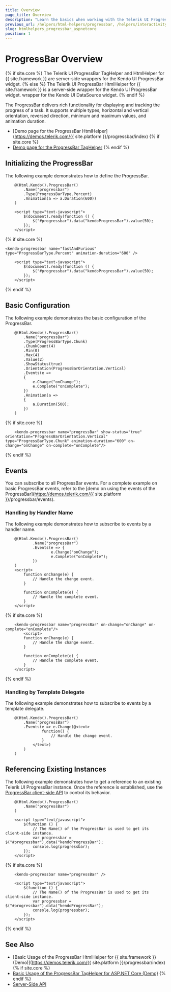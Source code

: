 ```yaml
---
title: Overview
page_title: Overview
description: "Learn the basics when working with the Telerik UI ProgressBar component for {{ site.framework }}."
previous_url: /helpers/html-helpers/progressbar, /helpers/interactivity/progressbar/overview
slug: htmlhelpers_progressbar_aspnetcore
position: 1
---
```


# ProgressBar Overview

{% if site.core %}
The Telerik UI ProgressBar TagHelper and HtmlHelper for {{ site.framework }} are server-side wrappers for the Kendo UI ProgressBar widget.
{% else %}
The Telerik UI ProgressBar HtmlHelper for {{ site.framework }} is a server-side wrapper for the Kendo UI ProgressBar widget.
wrapper for the Kendo UI DataSource widget.
{% endif %}

The ProgressBar delivers rich functionality for displaying and tracking the progress of a task. It supports multiple types, horizontal and vertical orientation, reversed direction, minimum and maximum values, and animation duration. 

* [Demo page for the ProgressBar HtmlHelper](https://demos.telerik.com/{{ site.platform }}/progressbar/index)
{% if site.core %}
* [Demo page for the ProgressBar TagHelper](https://demos.telerik.com/aspnet-core/progressbar/tag-helper)
{% endif %}

## Initializing the ProgressBar

The following example demonstrates how to define the ProgressBar.

```HtmlHelper
    @(Html.Kendo().ProgressBar()
        .Name("progressbar")
        .Type(ProgressBarType.Percent)
        .Animation(a => a.Duration(600))
    )

    <script type="text-javascript">
        $(document).ready(function () {
            $("#progressbar").data("kendoProgressBar").value(50);
        });   
    </script>
```
{% if site.core %}
```TagHelper
<kendo-progressbar name="fastAndFurious" type="ProgressBarType.Percent" animation-duration="600" />

    <script type="text-javascript">
        $(document).ready(function () {
            $("#progressbar").data("kendoProgressBar").value(50);
        });   
    </script>
```
{% endif %}

## Basic Configuration

The following example demonstrates the basic configuration of the ProgressBar.

```HtmlHelper
    @(Html.Kendo().ProgressBar()
        .Name("progressBar")
        .Type(ProgressBarType.Chunk)
        .ChunkCount(4)
        .Min(0)
        .Max(4)
        .Value(2)
        .ShowStatus(true)
        .Orientation(ProgressBarOrientation.Vertical)
        .Events(e =>
        {
            e.Change("onChange");
            e.Complete("onComplete");
        })
        .Animation(а =>
        {
            а.Duration(500);
        })
    )
```
{% if site.core %}
```TagHelper
    <kendo-progressbar name="progressBar" show-status="true" orientation="ProgressBarOrientation.Vertical" type="ProgressBarType.Chunk" animation-duration="600" on-change="onChange" on-complete="onComplete"/>
```
{% endif %}

## Events

You can subscribe to all ProgressBar events. For a complete example on basic ProgressBar events, refer to the [demo on using the events of the ProgressBar](https://demos.telerik.com/{{ site.platform }}/progressbar/events).

### Handling by Handler Name

The following example demonstrates how to subscribe to events by a handler name.

```HtmlHelper
    @(Html.Kendo().ProgressBar()
            .Name("progressBar")
            .Events(e => {
                    e.Change("onChange");
                    e.Complete("onComplete");
            })
    )
    <script>
        function onChange(e) {
            // Handle the change event.
        }

        function onComplete(e) {
            // Handle the complete event.
        }
    </script>
```
{% if site.core %}
```TagHelper
    <kendo-progressbar name="progressBar" on-change="onChange" on-complete="onComplete"/>
        <script>
        function onChange(e) {
            // Handle the change event.
        }

        function onComplete(e) {
            // Handle the complete event.
        }
    </script>
```
{% endif %}

### Handling by Template Delegate

The following example demonstrates how to subscribe to events by a template delegate.

```HtmlHelper
    @(Html.Kendo().ProgressBar()
        .Name("progressBar")
        .Events(e => e.Change(@<text>
                function() {
                    // Handle the change event.
                }
            </text>)
        )
    )
```

## Referencing Existing Instances

The following example demonstrates how to get a reference to an existing Telerik UI ProgressBar instance. Once the reference is established, use the [ProgressBar client-side API](https://docs.telerik.com/kendo-ui/api/javascript/ui/progressbar#methods) to control its behavior.

```HtmlHelper
    @(Html.Kendo().ProgressBar()
        .Name("progressBar")
    )

    <script type="text/javascript">
        $(function () {
            // The Name() of the ProgressBar is used to get its client-side instance.
            var progressbar = $("#progressbar").data("kendoProgressBar");
            console.log(progressbar);
        });
    </script>
```
{% if site.core %}
```TagHelper
    <kendo-progressbar name="progressBar" />

    <script type="text/javascript">
        $(function () {
            // The Name() of the ProgressBar is used to get its client-side instance.
            var progressbar = $("#progressbar").data("kendoProgressBar");
            console.log(progressbar);
        });
    </script>
```
{% endif %}

## See Also

* [Basic Usage of the ProgressBar HtmlHelper for {{ site.framework }} (Demo)](https://demos.telerik.com/{{ site.platform }}/progressbar/index)
{% if site.core %}
* [Basic Usage of the ProgressBar TagHelper for ASP.NET Core (Demo)](https://demos.telerik.com/aspnet-core/progressbar/tag-helper)
{% endif %}
* [Server-Side API](/api/progressbar)
